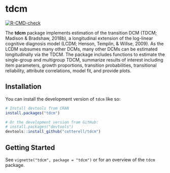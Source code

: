 
<!-- README.md is generated from README.Rmd. Please edit that file -->

# tdcm

<!-- badges: start -->

[![R-CMD-check](https://github.com/cotterell/tdcm/actions/workflows/R-CMD-check.yaml/badge.svg)](https://github.com/cotterell/tdcm/actions/workflows/R-CMD-check.yaml)
<!-- badges: end -->

The **tdcm** package implements estimation of the transition DCM (TDCM;
Madison & Bradshaw, 2018b), a longitudinal extension of the log-linear
cognitive diagnosis model (LCDM; Henson, Templin, & Willse, 2009). As
the LCDM subsumes many other DCMs, many other DCMs can be estimated
longitudinally via the TDCM. The package includes functions to estimate
the single-group and multigroup TDCM, summarize results of interest
including item parameters, growth proportions, transition probabilities,
transitional reliability, attribute correlations, model fit, and provide
plots.

## Installation

You can install the development version of `tdcm` like so:

``` r
# Install devtools from CRAN
install.packages("tdcm")
```

``` r
# Or the development version from GitHub:
# install.packages("devtools")
devtools::install_github("cotterell/tdcm")
```

## Getting Started

See `vignette("tdcm", package = "tdcm")` or for an overview of the
`tdcm` package.
